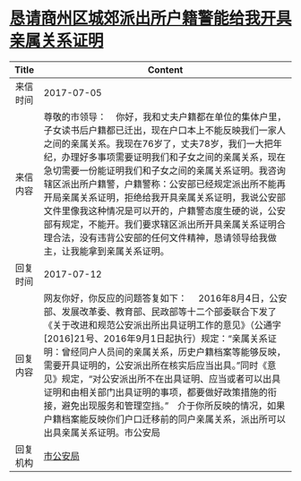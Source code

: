 # <a href="http://www.shangluo.gov.cn/zmhd/ldxxxx.jsp?urltype=leadermail.LeaderMailContentUrl&wbtreeid=1112&leadermailid=4228">恳请商州区城郊派出所户籍警能给我开具亲属关系证明</a>
| Title |                                                                                                                                              Content                                                                                                                                               |
|:-----:|----------------------------------------------------------------------------------------------------------------------------------------------------------------------------------------------------------------------------------------------------------------------------------------------------|
| 来信时间  | 2017-07-05                                                                                                                                                                                                                                                                                         |
| 来信内容  | 尊敬的市领导：    你好，我和丈夫户籍都在单位的集体户里，子女读书后户籍都已迁出，现在户口本上不能反映我们一家人之间的亲属关系。我现在76岁了，丈夫78岁，我们一大把年纪，办理好多事项需要证明我们和子女之间的亲属关系，现在急切需要一份能证明我们和子女之间的亲属关系证明。我咨询辖区派出所户籍警，户籍警称：公安部已经规定派出所不能再开局亲属关系证明，拒绝给我开具亲属关系证明，我说公安部文件里像我这种情况是可以开的，户籍警态度生硬的说，公安部有规定，不能开。我们要求辖区派出所开具亲属关系证明合理合法，没有违背公安部的任何文件精神，恳请领导给我做主，让我能拿到亲属关系证明。    |
| 回复时间  | 2017-07-12                                                                                                                                                                                                                                                                                         |
| 回复内容  | 网友你好，你反应的问题答复如下： 　2016年8月4日，公安部、发展改革委、教育部、民政部等十二个部委联合下发了《关于改进和规范公安派出所出具证明工作的意见》（公通字[2016]21号、2016年9月1日起执行）规定：“亲属关系证明：曾经同户人员间的亲属关系，历史户籍档案等能够反映，需要开具证明的，公安派出所在核实后应当出具。”同时《意见》规定，“对公安派出所不在出具证明、应当或者可以出具证明和由相关部门出具证明的事项，都要做好政策措施的衔接，避免出现服务和管理空挡。”　介于你所反映的情况，如果户籍档案能反映你们户口迁移前的同户亲属关系，派出所可以出具亲属关系证明。市公安局 |
| 回复机构  | <a href="../../categories/agencies/市公安局.md">市公安局</a>                                                                                                                                                                                                                                                 |
